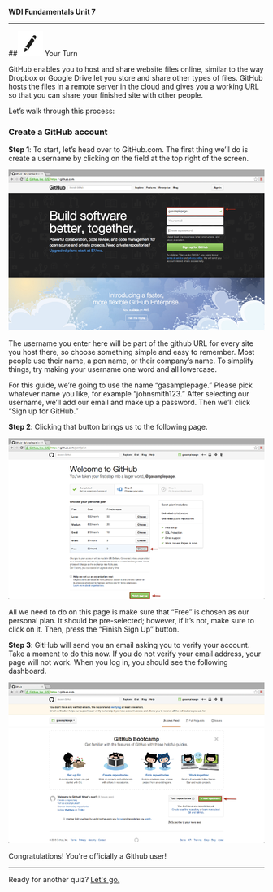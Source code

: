 **WDI Fundamentals Unit 7**

---

##![Your Turn](../assets/exercise.png) Your Turn

GitHub enables you to host and share website files online, similar to the way Dropbox or Google Drive let you store and share other types of files. GitHub hosts the files in a remote server in the cloud and gives you a working URL so that you can share your finished site with other people.

Let’s walk through this process:

### Create a GitHub account

**Step 1**: To start, let’s head over to GitHub.com. The first thing we’ll do is create a username by clicking on the field at the top right of the screen.

 ![Choose a Username](../assets/chapter2/step1.png)

The username you enter here will be part of the github URL for every site you host there, so choose something simple and easy to remember. Most people use their name, a pen name, or their company’s name. To simplify things, try making your username one word and all lowercase.

For this guide, we’re going to use the name “gasamplepage.” Please pick whatever name you like, for example “johnsmith123.” After selecting our username, we’ll add our email and make up a password. Then we’ll click “Sign up for GitHub.”

**Step 2**: Clicking that button brings us to the following page.

 ![Choose the Free Plan](../assets/chapter2/step2.png)

All we need to do on this page is make sure that “Free” is chosen as our personal plan. It should be pre-selected; however, if it’s not, make sure to click on it. Then, press the “Finish Sign Up” button.

**Step 3**: GitHub will send you an email asking you to verify your account. Take a moment to do this now. If you do not verify your email address, your page will not work. When you log in, you should see the following dashboard.

![You're done!](../assets/chapter2/step3.png)


Congratulations! You're officially a Github user!

---

Ready for another quiz? [Let's go.](06_quiz.md)
